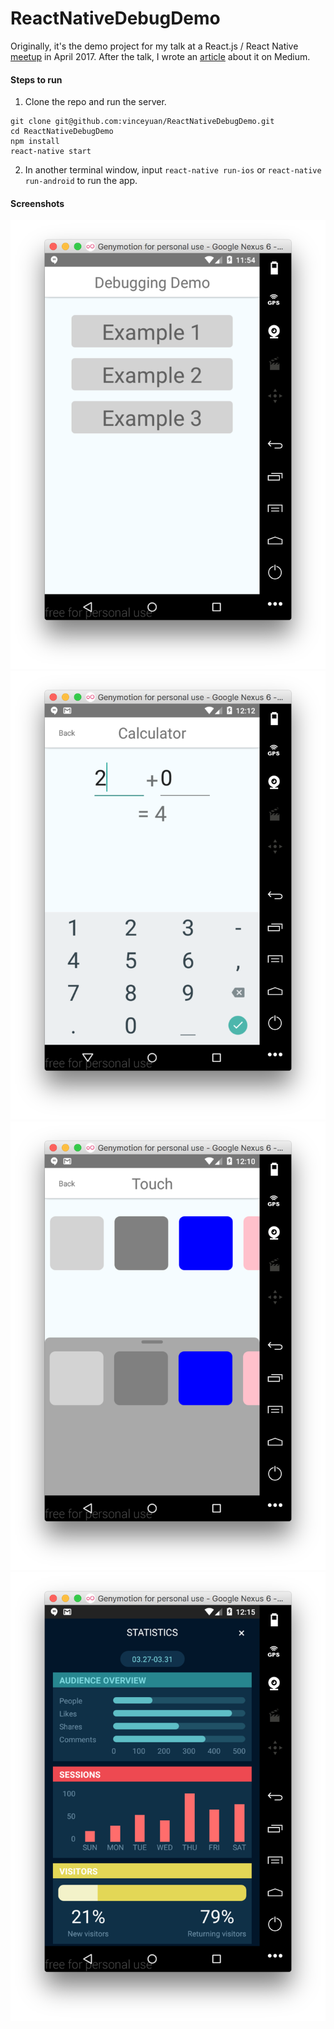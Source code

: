 # ReactNativeDebugDemo

Originally, it's the demo project for my talk at a React.js / React Native [meetup](https://www.meetup.com/React-Singapore/events/237578363/) in April 2017. After the talk, I wrote an [article](https://medium.com/@vinceyuan/react-native-debugging-tools-3a24e4e40e4) about it on Medium.

#### Steps to run

1. Clone the repo and run the server.

```
git clone git@github.com:vinceyuan/ReactNativeDebugDemo.git
cd ReactNativeDebugDemo
npm install
react-native start
```

2. In another terminal window, input `react-native run-ios` or `react-native run-android` to run the app.

#### Screenshots

![Screenshot](MainView.png)
![Screenshot](Example1.png)
![Screenshot](Example2.png)
![Screenshot](Example3.png)
